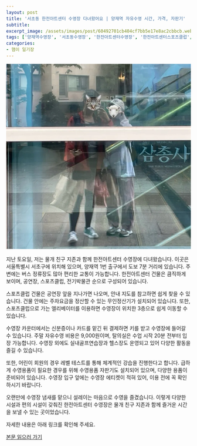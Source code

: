```yaml
---
layout: post
title: '서초동 한전아트센터 수영장 다녀왔어요 | 양재역 자유수영 시간, 가격, 자판기'
subtitle: 
excerpt_image: /assets/images/post/60492701cb404cf7bb5e17e8ac2cbbcb.webp
tags: ['양재역수영장', '서초동수영장', '한전아트센터수영장', '한전아트센터스포츠클럽', '한전아트센터수영장시간', '한전아트센터자유수영가격', '한전아트센터수영장자판기']
categories: 
- 햄이 일기장
---
```


![메인 이미지](/assets/images/post/60492701cb404cf7bb5e17e8ac2cbbcb.webp)

지난 토요일, 저는 물개 친구 지존과 함께 한전아트센터 수영장에 다녀왔습니다. 이곳은 서울특별시 서초구에 위치해 있으며, 양재역 1번 출구에서 도보 7분 거리에 있습니다. 주변에는 버스 정류장도 많아 편리한 교통이 가능합니다. 한전아트센터 건물은 큼직하게 보이며, 공연장, 스포츠클럽, 전기박물관 순으로 구성되어 있습니다. 

스포츠클럽 건물은 공연장 앞을 지나가면 나오며, 안내 지도를 참고하면 쉽게 찾을 수 있습니다. 건물 안에는 주차요금을 정산할 수 있는 무인정산기가 설치되어 있습니다. 또한, 스포츠클럽으로 가는 엘리베이터를 이용하면 수영장이 위치한 3층으로 쉽게 이동할 수 있습니다. 

수영장 카운터에서는 신분증이나 카드를 맡긴 뒤 결제하면 키를 받고 수영장에 들어갈 수 있습니다. 주말 자유수영 비용은 9,000원이며, 탈의실은 수업 시작 20분 전부터 입장 가능합니다. 수영장 외에도 실내골프연습장과 헬스장도 운영되고 있어 다양한 활동을 즐길 수 있습니다. 

또한, 어린이 회원의 경우 레벨 테스트를 통해 체계적인 강습을 진행한다고 합니다. 급하게 수영용품이 필요한 경우를 위해 수영용품 자판기도 설치되어 있으며, 다양한 용품이 준비되어 있습니다. 수영장 입구 앞에는 수영장 에티켓이 적혀 있어, 이용 전에 꼭 확인하시기 바랍니다. 

오랜만에 수영장 냄새를 맡으니 설레이는 마음으로 수영을 즐겼습니다. 이렇게 다양한 시설과 편의 시설이 갖춰진 한전아트센터 수영장은 물개 친구 지존과 함께 즐거운 시간을 보낼 수 있는 곳이었습니다. 

자세한 내용은 아래 링크를 확인해 주세요.

[본문 읽으러 가기](https://m.blog.naver.com/ham_eaten_jellybear/223240064947)
